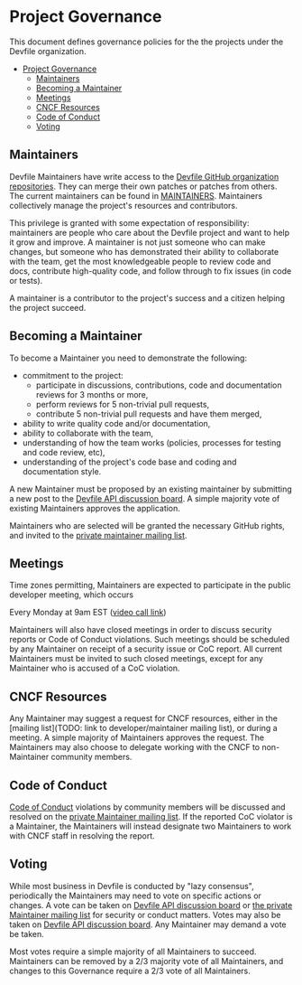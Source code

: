 # Project Governance

This document defines governance policies for the the projects under the Devfile organization.

- [Project Governance](#project-governance)
  - [Maintainers](#maintainers)
  - [Becoming a Maintainer](#becoming-a-maintainer)
  - [Meetings](#meetings)
  - [CNCF Resources](#cncf-resources)
  - [Code of Conduct](#code-of-conduct)
  - [Voting](#voting)

## Maintainers

Devfile Maintainers have write access to the [Devfile GitHub organization repositories](https://github.com/devfile).
They can merge their own patches or patches from others. The current maintainers
can be found in [MAINTAINERS](./MAINTAINERS).  Maintainers collectively manage the project's
resources and contributors.

This privilege is granted with some expectation of responsibility: maintainers
are people who care about the Devfile project and want to help it grow and
improve. A maintainer is not just someone who can make changes, but someone who
has demonstrated their ability to collaborate with the team, get the most
knowledgeable people to review code and docs, contribute high-quality code, and
follow through to fix issues (in code or tests).

A maintainer is a contributor to the project's success and a citizen helping
the project succeed.

## Becoming a Maintainer

To become a Maintainer you need to demonstrate the following:

- commitment to the project:
  - participate in discussions, contributions, code and documentation reviews
      for 3 months or more,
  - perform reviews for 5 non-trivial pull requests,
  - contribute 5 non-trivial pull requests and have them merged,
- ability to write quality code and/or documentation,
- ability to collaborate with the team,
- understanding of how the team works (policies, processes for testing and code review, etc),
- understanding of the project's code base and coding and documentation style.

A new Maintainer must be proposed by an existing maintainer by submitting a new post to the
[Devfile API discussion board](https://github.com/devfile/api/discussions). A simple majority vote of existing Maintainers
approves the application.

Maintainers who are selected will be granted the necessary GitHub rights,
and invited to the [private maintainer mailing list](https://lists.cncf.io/g/cncf-devfile-maintainers).

## Meetings

Time zones permitting, Maintainers are expected to participate in the public
developer meeting, which occurs

Every Monday at 9am EST ([video call link](https://meet.google.com/trx-vqbw-ekb))

Maintainers will also have closed meetings in order to discuss security reports
or Code of Conduct violations.  Such meetings should be scheduled by any
Maintainer on receipt of a security issue or CoC report.  All current Maintainers
must be invited to such closed meetings, except for any Maintainer who is
accused of a CoC violation.

## CNCF Resources

Any Maintainer may suggest a request for CNCF resources, either in the
[mailing list](TODO: link to developer/maintainer mailing list), or during a
meeting.  A simple majority of Maintainers approves the request.  The Maintainers
may also choose to delegate working with the CNCF to non-Maintainer community
members.

## Code of Conduct

[Code of Conduct](./code-of-conduct.md)
violations by community members will be discussed and resolved
on the [private Maintainer mailing list](https://lists.cncf.io/g/cncf-devfile-maintainers).  If the reported CoC violator
is a Maintainer, the Maintainers will instead designate two Maintainers to work
with CNCF staff in resolving the report.

## Voting

While most business in Devfile is conducted by "lazy consensus", periodically
the Maintainers may need to vote on specific actions or changes.
A vote can be taken on [Devfile API discussion board](https://github.com/devfile/api/discussions) or
[the private Maintainer mailing list](https://lists.cncf.io/g/cncf-devfile-maintainers) for security or conduct matters.
Votes may also be taken on [Devfile API discussion board](https://github.com/devfile/api/discussions).  Any Maintainer may
demand a vote be taken.

Most votes require a simple majority of all Maintainers to succeed. Maintainers
can be removed by a 2/3 majority vote of all Maintainers, and changes to this
Governance require a 2/3 vote of all Maintainers.
